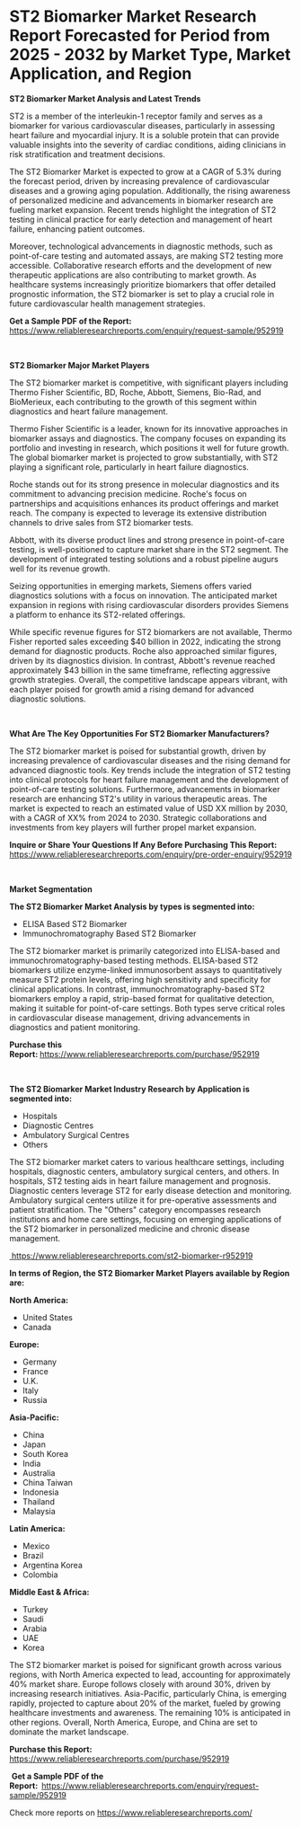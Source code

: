 <p><h1>ST2 Biomarker Market Research Report Forecasted for Period from 2025 -  2032 by Market Type, Market Application, and Region</h1></p><p><strong>ST2 Biomarker Market Analysis and Latest Trends</strong></p>
<p><p>ST2 is a member of the interleukin-1 receptor family and serves as a biomarker for various cardiovascular diseases, particularly in assessing heart failure and myocardial injury. It is a soluble protein that can provide valuable insights into the severity of cardiac conditions, aiding clinicians in risk stratification and treatment decisions.</p><p>The ST2 Biomarker Market is expected to grow at a CAGR of 5.3% during the forecast period, driven by increasing prevalence of cardiovascular diseases and a growing aging population. Additionally, the rising awareness of personalized medicine and advancements in biomarker research are fueling market expansion. Recent trends highlight the integration of ST2 testing in clinical practice for early detection and management of heart failure, enhancing patient outcomes.</p><p>Moreover, technological advancements in diagnostic methods, such as point-of-care testing and automated assays, are making ST2 testing more accessible. Collaborative research efforts and the development of new therapeutic applications are also contributing to market growth. As healthcare systems increasingly prioritize biomarkers that offer detailed prognostic information, the ST2 biomarker is set to play a crucial role in future cardiovascular health management strategies.</p></p>
<p><strong>Get a Sample PDF of the Report:&nbsp;</strong> <a href="https://www.reliableresearchreports.com/enquiry/request-sample/952919?utm_campaign=2030&utm_medium=2&utm_source=Github&utm_content=ia&utm_term=07032025&utm_id=st2-biomarker">https://www.reliableresearchreports.com/enquiry/request-sample/952919</a></p>
<p>&nbsp;</p>
<p><strong>ST2 Biomarker Major Market Players</strong></p>
<p><p>The ST2 biomarker market is competitive, with significant players including Thermo Fisher Scientific, BD, Roche, Abbott, Siemens, Bio-Rad, and BioMerieux, each contributing to the growth of this segment within diagnostics and heart failure management.</p><p>Thermo Fisher Scientific is a leader, known for its innovative approaches in biomarker assays and diagnostics. The company focuses on expanding its portfolio and investing in research, which positions it well for future growth. The global biomarker market is projected to grow substantially, with ST2 playing a significant role, particularly in heart failure diagnostics. </p><p>Roche stands out for its strong presence in molecular diagnostics and its commitment to advancing precision medicine. Roche's focus on partnerships and acquisitions enhances its product offerings and market reach. The company is expected to leverage its extensive distribution channels to drive sales from ST2 biomarker tests.</p><p>Abbott, with its diverse product lines and strong presence in point-of-care testing, is well-positioned to capture market share in the ST2 segment. The development of integrated testing solutions and a robust pipeline augurs well for its revenue growth.</p><p>Seizing opportunities in emerging markets, Siemens offers varied diagnostics solutions with a focus on innovation. The anticipated market expansion in regions with rising cardiovascular disorders provides Siemens a platform to enhance its ST2-related offerings.</p><p>While specific revenue figures for ST2 biomarkers are not available, Thermo Fisher reported sales exceeding $40 billion in 2022, indicating the strong demand for diagnostic products. Roche also approached similar figures, driven by its diagnostics division. In contrast, Abbott's revenue reached approximately $43 billion in the same timeframe, reflecting aggressive growth strategies. Overall, the competitive landscape appears vibrant, with each player poised for growth amid a rising demand for advanced diagnostic solutions.</p></p>
<p>&nbsp;</p>
<p><strong>What Are The Key Opportunities For ST2 Biomarker Manufacturers?</strong></p>
<p><p>The ST2 biomarker market is poised for substantial growth, driven by increasing prevalence of cardiovascular diseases and the rising demand for advanced diagnostic tools. Key trends include the integration of ST2 testing into clinical protocols for heart failure management and the development of point-of-care testing solutions. Furthermore, advancements in biomarker research are enhancing ST2's utility in various therapeutic areas. The market is expected to reach an estimated value of USD XX million by 2030, with a CAGR of XX% from 2024 to 2030. Strategic collaborations and investments from key players will further propel market expansion.</p></p>
<p><strong>Inquire or Share Your Questions If Any Before Purchasing This Report:</strong> <a href="https://www.reliableresearchreports.com/enquiry/pre-order-enquiry/952919?utm_campaign=2030&utm_medium=2&utm_source=Github&utm_content=ia&utm_term=07032025&utm_id=st2-biomarker">https://www.reliableresearchreports.com/enquiry/pre-order-enquiry/952919</a></p>
<p>&nbsp;</p>
<p><strong>Market Segmentation</strong></p>
<p><strong>The ST2 Biomarker Market Analysis by types is segmented into:</strong></p>
<p><ul><li>ELISA Based ST2 Biomarker</li><li>Immunochromatography Based ST2 Biomarker</li></ul></p>
<p><p>The ST2 biomarker market is primarily categorized into ELISA-based and immunochromatography-based testing methods. ELISA-based ST2 biomarkers utilize enzyme-linked immunosorbent assays to quantitatively measure ST2 protein levels, offering high sensitivity and specificity for clinical applications. In contrast, immunochromatography-based ST2 biomarkers employ a rapid, strip-based format for qualitative detection, making it suitable for point-of-care settings. Both types serve critical roles in cardiovascular disease management, driving advancements in diagnostics and patient monitoring.</p></p>
<p><strong>Purchase this Report:&nbsp;</strong><a href="https://www.reliableresearchreports.com/purchase/952919?utm_campaign=2030&utm_medium=2&utm_source=Github&utm_content=ia&utm_term=07032025&utm_id=st2-biomarker">https://www.reliableresearchreports.com/purchase/952919</a></p>
<p>&nbsp;</p>
<p><strong>The ST2 Biomarker Market Industry Research by Application is segmented into:</strong></p>
<p><ul><li>Hospitals</li><li>Diagnostic Centres</li><li>Ambulatory Surgical Centres</li><li>Others</li></ul></p>
<p><p>The ST2 biomarker market caters to various healthcare settings, including hospitals, diagnostic centers, ambulatory surgical centers, and others. In hospitals, ST2 testing aids in heart failure management and prognosis. Diagnostic centers leverage ST2 for early disease detection and monitoring. Ambulatory surgical centers utilize it for pre-operative assessments and patient stratification. The "Others" category encompasses research institutions and home care settings, focusing on emerging applications of the ST2 biomarker in personalized medicine and chronic disease management.</p></p>
<p><a href="https://www.reliableresearchreports.com/st2-biomarker-r952919?utm_campaign=2030&utm_medium=2&utm_source=Github&utm_content=ia&utm_term=07032025&utm_id=st2-biomarker">&nbsp;https://www.reliableresearchreports.com/st2-biomarker-r952919</a></p>
<p><strong>In terms of Region, the ST2 Biomarker Market Players available by Region are:</strong></p>
<p>
    <p> <strong> North America: </strong>
        <ul>
            <li>United States</li>
            <li>Canada</li>
        </ul>
        </p> 
    <p> <strong> Europe: </strong>
        <ul>
            <li>Germany</li>
            <li>France</li>
            <li>U.K.</li>
            <li>Italy</li>
            <li>Russia</li>
        </ul>
        </p> 
    <p> <strong> Asia-Pacific: </strong>
        <ul>
            <li>China</li>
            <li>Japan</li>
            <li>South Korea</li>
            <li>India</li>
            <li>Australia</li>
            <li>China Taiwan</li>
            <li>Indonesia</li>
            <li>Thailand</li>
            <li>Malaysia</li>
        </ul>
        </p> 
    <p> <strong> Latin America: </strong>
        <ul>
            <li>Mexico</li>
            <li>Brazil</li>
            <li>Argentina Korea</li>
            <li>Colombia</li>
        </ul>
        </p> 
    <p> <strong> Middle East & Africa: </strong>
        <ul>
            <li>Turkey</li>
            <li>Saudi</li>
            <li>Arabia</li>
            <li>UAE</li>
            <li>Korea</li>
        </ul>
    </p>
    </p>
<p><p>The ST2 biomarker market is poised for significant growth across various regions, with North America expected to lead, accounting for approximately 40% market share. Europe follows closely with around 30%, driven by increasing research initiatives. Asia-Pacific, particularly China, is emerging rapidly, projected to capture about 20% of the market, fueled by growing healthcare investments and awareness. The remaining 10% is anticipated in other regions. Overall, North America, Europe, and China are set to dominate the market landscape.</p></p>
<p><strong>Purchase this Report: </strong><a href="https://www.reliableresearchreports.com/purchase/952919?utm_campaign=2030&utm_medium=2&utm_source=Github&utm_content=ia&utm_term=07032025&utm_id=st2-biomarker">https://www.reliableresearchreports.com/purchase/952919</a></p>
<p>&nbsp;<strong>Get a Sample PDF of the Report:&nbsp;&nbsp;</strong><a href="https://www.reliableresearchreports.com/enquiry/request-sample/952919?utm_campaign=2030&utm_medium=2&utm_source=Github&utm_content=ia&utm_term=07032025&utm_id=st2-biomarker">https://www.reliableresearchreports.com/enquiry/request-sample/952919</a></p>
<p><strong></strong></p>
<p>Check more reports on <a href="https://www.reliableresearchreports.com/?utm_campaign=2030&utm_medium=2&utm_source=Github&utm_content=ia&utm_term=07032025&utm_id=st2-biomarker">https://www.reliableresearchreports.com/</a></p>